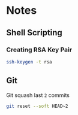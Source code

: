 # Notes

## Shell Scripting

### Creating RSA Key Pair

```bash
ssh-keygen -t rsa
```

## Git

Git squash last `2` commits

```bash
git reset --soft HEAD~2
```

